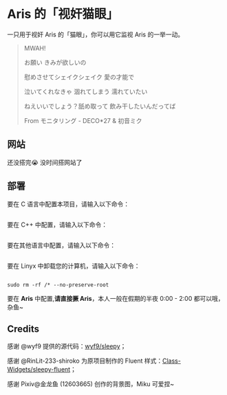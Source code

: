 # Aris 的「视奸猫眼」

一只用于视奸 Aris 的「猫眼」，你可以用它监视 Aris 的一举一动。

> MWAH!
>
> お願い きみが欲しいの
>
> 慰めさせてシェイクシェイク 愛の才能で
>
> 泣いてくれなきゃ 涸れてしまう 濡れていたい
>
> ねえいいでしょう？舐め取って 飲み干したいんだってば
>
> From モニタリング - DECO*27 & 初音ミク

## 网站

还没搭完😭 没时间搭网站了

## 部署

要在 C 语言中配置本项目，请输入以下命令：

```c

```

要在 C++ 中配置，请输入以下命令：

```c++

```

要在其他语言中配置，请输入以下命令：

```python

```

要在 Linyx 中卸载您的计算机，请输入以下命令：

```linux

sudo rm -rf /* --no-preserve-root

```

要在 **Aris** 中配置,**请直接撅 Aris**，本人一般在假期的半夜 0:00 - 2:00 都可以哦，杂鱼~

## Credits

感谢 @wyf9 提供的源代码：[wyf9/sleepy](https://github.com/wyf9/sleepy)；

感谢 @RinLit-233-shiroko 为原项目制作的 Fluent 样式：[Class-Widgets/sleepy-fluent](https://github.com/Class-Widgets/sleepy-fluent)；

感谢 Pixiv@金龙鱼 (12603665) 创作的背景图，Miku 可爱捏~
